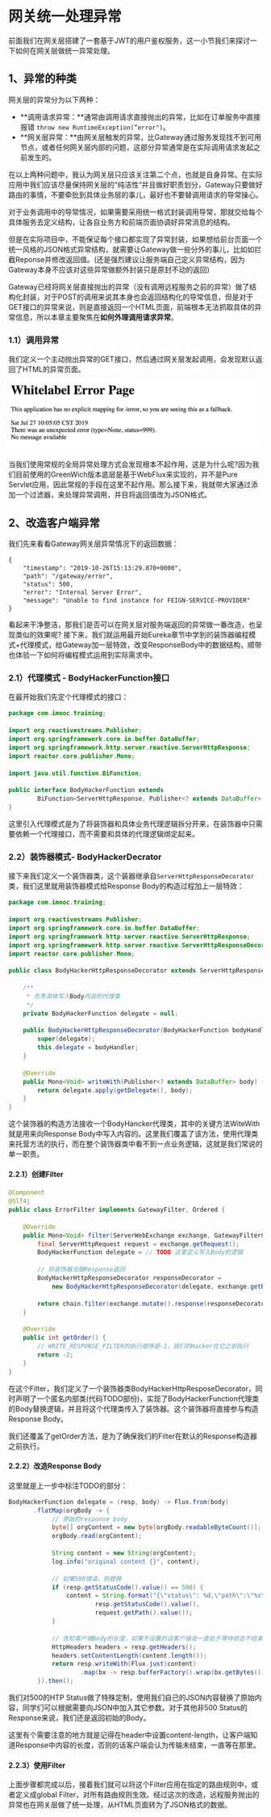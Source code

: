 # 网关统一处理异常

前面我们在网关层搭建了一套基于JWT的用户鉴权服务，这一小节我们来探讨一下如何在网关层做统一异常处理。

## 1、异常的种类

网关层的异常分为以下两种：

- **调用请求异常：**通常由调用请求直接抛出的异常，比如在订单服务中直接报错 `throw new RuntimeException(”error")`。
- **网关层异常：**由网关层触发的异常，比Gateway通过服务发现找不到可用节点，或者任何网关层内部的问题，这部分异常通常是在实际调用请求发起之前发生的。

在以上两种问题中，我认为网关层只应该关注第二个点，也就是自身异常。在实际应用中我们应该尽量保持网关层的“纯洁性“并且做好职责划分，Gateway只要做好路由的事情，不要牵批到具体业务层的事儿，最好也不要替调用请求的导常操心。

对于业务调用中的导常情况，如果需要采用统一格式封装调用导常，那就交给每个具体服务去定义结构，让各自业务方和前端页面协调好异常消息的结构。

但是在实际项目中，不能保证每个接口都实现了异常封装，如果想给前台页面一个统一风格的JSON格式异常结构，就需要让Gateway做一些分外的事儿，比如如拦截Reponse并修改返回值。(还是强烈建议让服务端自己定义异常结构，因为Gateway本身不应该对这些异常做额外封装只是原封不动的返回)

Gateway已经将网关层直接抛出的异常（没有调用远程服务之前的异常）做了结构化封装，对于POST的调用来说其本身也会返回结构化的导常信息，但是对于GET接口的异常来说，则是直接返回一个HTML页面，前端根本无法抓取具体的异常信息，所以本章主要聚焦在**如何外理调用请求异常**。

### 1.1）调用异常

我们定义一个主动抛出异常的GET接口，然后通过网关层发起调用，会发现默认返回了HTML的异常页面。

![输入图片说明](../img/07.png)

当我们使用常规的全局异常处理方式会发现根本不起作用，这是为什么呢?因为我们目前使用的GreenWich版本底层是基于WebFlux来实现的，并不是Pure Servlet应用，因此常规的手段在这里不起作用。那么接下来，我就带大家通过添加一个过滤器，来处理异常调用，并目将返回值改为JSON格式。

## 2、改造客户端异常

我们先来看看Gateway网关层异常情况下的返回数据：

```
{
    "timestamp": "2019-10-26T15:13:29.870+0000",
    "path": "/gateway/error",
    "status": 500,
    "error": "Internal Server Error",
    "message": "Unable to find instance for FEIGN-SERVICE-PROVIDER"
}
```

看起来干净整洁，那我们是否可以在网关层对服务端返回的异常做一番改造，也呈现类似的效果呢? 接下来，我们就运用最开始Eureka章节中学到的装饰器编程模式+代理模式，给Gateway加一层特效，改变ResponseBody中的数据结构，顺带也体验一下如何将编程模式运用到实际需求中。

### 2.1）代理模式 - BodyHackerFunction接口

在最开始我们先定个代理模式的接口：

```java
package com.imooc.training;

import org.reactivestreams.Publisher;
import org.springframework.core.io.buffer.DataBuffer;
import org.springframework.http.server.reactive.ServerHttpResponse;
import reactor.core.publisher.Mono;

import java.util.function.BiFunction;

public interface BodyHackerFunction extends
        BiFunction<ServerHttpResponse, Publisher<? extends DataBuffer>, Mono<Void>> {
}
```

这里引入代理模式是为了将装饰器和具体业务代理逻辑拆分开来，在装饰器中只需要依赖一个代理接口，而不需要和具体的代理逻辑绑定起来。

### 2.2）装饰器模式- BodyHackerDecrator

接下来我们定义一个装饰器类，这个装器继承自`ServerHttpResponseDecorator`类，我们这里就用装饰器模式给Response Body的构造过程加上一层特效：

```java
package com.imooc.training;

import org.reactivestreams.Publisher;
import org.springframework.core.io.buffer.DataBuffer;
import org.springframework.http.server.reactive.ServerHttpResponse;
import org.springframework.http.server.reactive.ServerHttpResponseDecorator;
import reactor.core.publisher.Mono;

public class BodyHackerHttpResponseDecorator extends ServerHttpResponseDecorator {

    /**
     * 负责具体写入Body内容的代理类
     */
    private BodyHackerFunction delegate = null;

    public BodyHackerHttpResponseDecorator(BodyHackerFunction bodyHandler, ServerHttpResponse delegate) {
        super(delegate);
        this.delegate = bodyHandler;
    }

    @Override
    public Mono<Void> writeWith(Publisher<? extends DataBuffer> body) {
        return delegate.apply(getDelegate(), body);
    }
}
```

这个装饰器的构造方法接收一个BodyHancker代理类，其中的关键方法WiteWith就是用来向Response Body中写入内容的。这里我们覆盖了该方法，使用代理类来托营方法的执行，而在整个装饰器类中看不到一点业务逻辑，这就是我们常说的单一职责。

#### 2.2.1）创建Filter

```java
@Component
@Slf4j
public class ErrorFilter implements GatewayFilter, Ordered {

    @Override
    public Mono<Void> filter(ServerWebExchange exchange, GatewayFilterChain chain) {
        final ServerHttpRequest request = exchange.getRequest();
        BodyHackerFunction delegate = // TODO 这里定义写入Body的逻辑

        // 将装饰器当做Response返回
        BodyHackerHttpResponseDecorator responseDecorator = 
            new BodyHackerHttpResponseDecorator(delegate, exchange.getResponse());
            
        return chain.filter(exchange.mutate().response(responseDecorator).build());
    }

    @Override
    public int getOrder() {
        // WRITE_RESPONSE_FILTER的执行顺序是-1，我们的Hacker在它之前执行
        return -2;
    }
}
```

在这个Filter，我们定义了一个装饰器类BodyHackerHttpResposeDecorator，同时声明了一个匿名内部类(代码TODO部份)，实现了BodyHackerFunction代理类的Body替换逻辑，并且将这个代理类传入了装饰器。这个装饰器将直接参与构造Response Body。

我们还覆盖了getOrder方法，是为了确保我们的Filter在默认的Response构造器之前执行。

#### 2.2.2）改造Response Body

这里就是上一步中标注TODO的部分：

```java
BodyHackerFunction delegate = (resp, body) -> Flux.from(body)
       .flatMap(orgBody -> {
            // 原始的response body
            byte[] orgContent = new byte[orgBody.readableByteCount()];
            orgBody.read(orgContent);
            
            String content = new String(orgContent);
            log.info("original content {}", content);

            // 如果500错误，则替换
            if (resp.getStatusCode().value() == 500) {
                content = String.format("{\"status\": %d,\"path\":\"%s\"}",
                        resp.getStatusCode().value(),
                        request.getPath().value());
            }

            // 告知客户端Body的长度，如果不设置的话客户端会一直处于等待状态不结束
            HttpHeaders headers = resp.getHeaders();
            headers.setContentLength(content.length());
            return resp.writeWith(Flux.just(content)
                    .map(bx -> resp.bufferFactory().wrap(bx.getBytes())));
        }).then();
```

我们对500的HTP Status做了特殊定制，使用我们自己的JSON内容替换了原始内容，同学们可以根据需要向JSON中加入其它参数。对于其他非500 Status的Response来说，我们还是返回初始的Body。

这里有个需要注意的地方就是记得在header中设置content-length，让客户端知道Response中内容的长度，否则的话客户端会认为传输未结束，一直等在那里。

#### 2.2.3）使用Filter

上面步骤都完成以后，接着我们就可以将这个Filter应用在指定的路由规则中，或者定义成global Filter，对所有路由规则生效。经过这次的改造，远程服务抛出的异常也在网关层做了统一处理，从HTML页面转为了JSON格式的数据。